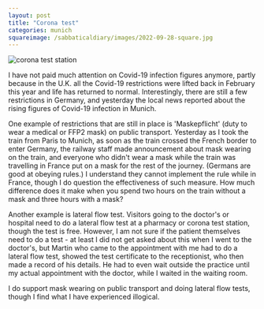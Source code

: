 ```yaml
---
layout: post
title: "Corona test"
categories: munich
squareimage: /sabbaticaldiary/images/2022-09-28-square.jpg
---
```

<img src="/sabbaticaldiary/images/2022-09-28.jpg" alt="corona test station" class="center">

I have not paid much attention on Covid-19 infection figures anymore, partly because in the U.K. all the Covid-19 restrictions were lifted back in February this year and life has returned to normal. Interestingly, there are still a few restrictions in Germany, and yesterday the local news reported about the rising figures of Covid-19 infection in Munich. 

One example of restrictions that are still in place is 'Maskepflicht' (duty to wear a medical or FFP2 mask) on public transport. Yesterday as I took the train from Paris to Munich, as soon as the train crossed the French border to enter Germany, the railway staff made announcement about mask wearing on the train, and everyone who didn't wear a mask while the train was travelling in France put on a mask for the rest of the journey. (Germans are good at obeying rules.) I understand they cannot implement the rule while in France, though I do question the effectiveness of such measure. How much difference does it make when you spend two hours on the train without a mask and three hours with a mask?

Another example is lateral flow test. Visitors going to the doctor's or hospital need to do a lateral flow test at a pharmacy or corona test station, though the test is free. However, I am not sure if the patient themselves need to do a test - at least I did not get asked about this when I went to the doctor's, but Martin who came to the appointment with me had to do a lateral flow test, showed the test certificate to the receptionist, who then made a record of his details. He had to even wait outside the practice until my actual appointment with the doctor, while I waited in the waiting room. 

I do support mask wearing on public transport and doing lateral flow tests, though I find what I have experienced illogical. 